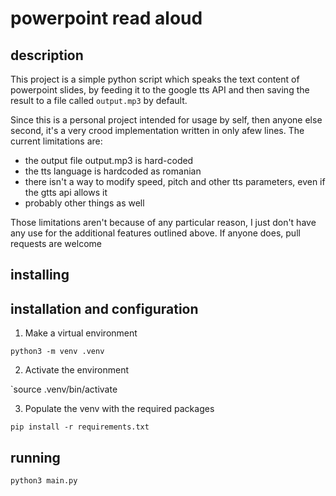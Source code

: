 # powerpoint read aloud

## description

This project is a simple python script which speaks the text content of powerpoint slides, by feeding it to the google tts API and then saving the result to a file called `output.mp3` by default.

Since this is a personal project intended for usage by self, then anyone else second, it's a very crood implementation written in only afew lines. The current limitations are:

* the output file output.mp3 is hard-coded
* the tts language is hardcoded as romanian
* there isn't a way to modify speed, pitch and other tts parameters, even if the gtts api allows it
* probably other things as well

Those limitations aren't because of any particular reason, I just don't have any use for the additional features outlined above. If anyone does, pull requests are welcome

## installing

## installation and configuration

1. Make a virtual environment

`python3 -m venv .venv`

2. Activate the environment

`source .venv/bin/activate

3. Populate the venv with the required packages

`pip install -r requirements.txt`

## running

`python3 main.py`

